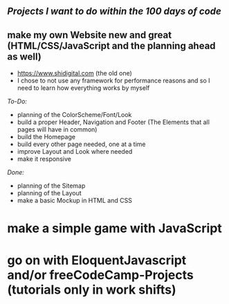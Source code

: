 ## *Projects I want to do within the 100 days of code*

## make my own Website new and great (HTML/CSS/JavaScript and the planning ahead as well)
- https://www.shidigital.com (the old one)
- I chose to not use any framework for performance reasons and so I need to learn how everything works by myself

*To-Do:*
- planning of the ColorScheme/Font/Look
- build a proper Header, Navigation and Footer (The Elements that all pages will have in common)
- build the Homepage
- build every other page needed, one at a time
- improve Layout and Look where needed
- make it responsive


*Done:*
- planning of the Sitemap
- planning of the Layout
- make a basic Mockup in HTML and CSS


# make a simple game with JavaScript
# go on with EloquentJavascript and/or freeCodeCamp-Projects (tutorials only in work shifts)
